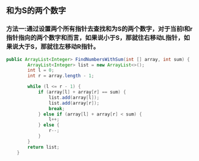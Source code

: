 ## 和为S的两个数字

### 方法一:通过设置两个所有指针去查找和为S的两个数字，对于当前l和r指针指向的两个数字和而言，如果说小于S，那就往右移动L指针，如果说大于S，那就往左移动R指针。
```java
public ArrayList<Integer> FindNumbersWithSum(int [] array, int sum) {
        ArrayList<Integer> list = new ArrayList<>();
        int l = 0;
        int r = array.length - 1;

        while (l <= r - 1) {
            if (array[l] + array[r] == sum) {
                list.add(array[l]);
                list.add(array[r]);
                break;
            } else if (array[l] + array[r] < sum) {
                l++;
            } else {
                r--;
            }
        }
        return list;
    }
```
